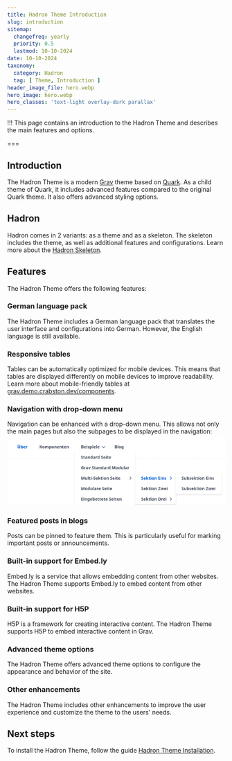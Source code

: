 ```yaml
---
title: Hadron Theme Introduction
slug: introduction
sitemap:
  changefreq: yearly
  priority: 0.5
  lastmod: 10-10-2024
date: 10-10-2024
taxonomy:
  category: Hadron
  tag: [ Theme, Introduction ]
header_image_file: hero.webp
hero_image: hero.webp
hero_classes: 'text-light overlay-dark parallax'
---
```


!!! This page contains an introduction to the Hadron Theme and describes the main features and options.

===

## Introduction
The Hadron Theme is a modern [Grav](https://getgrav.org) theme based on [Quark](https://github.com/getgrav/grav-theme-quark). As a child theme of Quark, it includes advanced features compared to the original Quark theme. It also offers advanced styling options.

## Hadron
Hadron comes in 2 variants: as a theme and as a skeleton. The skeleton includes the theme, as well as additional features and configurations. Learn more about the [Hadron Skeleton](/hadron/skeleton/introduction).

## Features
The Hadron Theme offers the following features:

### German language pack
The Hadron Theme includes a German language pack that translates the user interface and configurations into German. However, the English language is still available.

### Responsive tables
Tables can be automatically optimized for mobile devices. This means that tables are displayed differently on mobile devices to improve readability. Learn more about mobile-friendly tables at [grav.demo.crabston.dev/components](https://grav.demo.crabston.dev/komponenten#mobilfreundliche-tabellen).

### Navigation with drop-down menu
Navigation can be enhanced with a drop-down menu. This allows not only the main pages but also the subpages to be displayed in the navigation:
![Drop-down Menu](dropdown-navigation.webp)

### Featured posts in blogs
Posts can be pinned to feature them. This is particularly useful for marking important posts or announcements.

### Built-in support for Embed.ly
Embed.ly is a service that allows embedding content from other websites. The Hadron Theme supports Embed.ly to embed content from other websites.

### Built-in support for H5P
H5P is a framework for creating interactive content. The Hadron Theme supports H5P to embed interactive content in Grav.

### Advanced theme options
The Hadron Theme offers advanced theme options to configure the appearance and behavior of the site.

### Other enhancements
The Hadron Theme includes other enhancements to improve the user experience and customize the theme to the users' needs.

## Next steps
To install the Hadron Theme, follow the guide [Hadron Theme Installation](/hadron/theme/installation).
